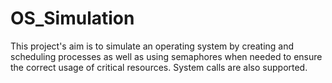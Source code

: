 # OS_Simulation

This project's aim is to simulate an operating system by creating and scheduling processes as well as using semaphores when needed to ensure the correct usage of critical resources. System calls are also supported.
